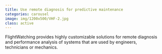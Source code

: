 ```yaml
---
title: Use remote diagnosis for predictive maintenance
categories: carousel
image: img/1200x500/VHF-2.jpg
class: active
---
```

FlightWatching provides highly customizable solutions for remote diagnosis and performance analysis of systems that are used by engineers, technicians or mechanics. 
